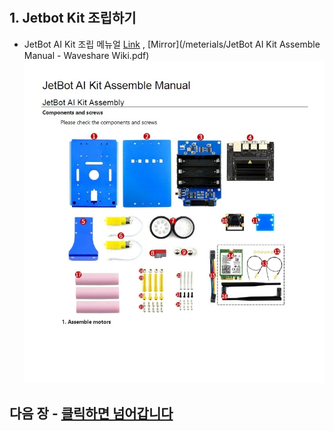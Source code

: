 
  #
  ## 1. Jetbot Kit 조립하기
   - JetBot AI Kit 조립 메뉴얼 [Link](https://www.waveshare.com/wiki/JetBot_AI_Kit_Assemble_Manual) , [Mirror](/meterials/JetBot AI Kit Assemble Manual - Waveshare Wiki.pdf)
   ![](./img/20191108_008.jpg)
  ## 다음 장 - [클릭하면 넘어갑니다](Docs/3_JETBOT_SW_SETUP.md)
